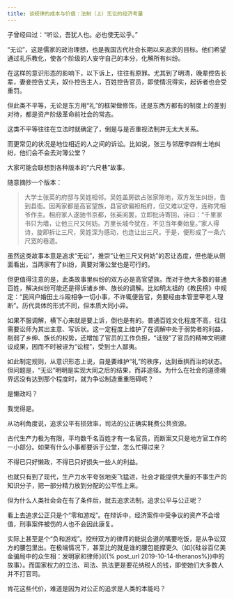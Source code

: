 ```yaml
---
title: 谈规律的成本与价值：法制（上）无讼的经济考量
---
```


子曾经曰过：“听讼，吾犹人也。必也使无讼乎。”

“无讼”，这是儒家的政治理想，也是我国古代社会长期以来追求的目标。他们希望通过礼乐教化，使各个阶级的人安守自己的本分，化解所有纠纷。

在这样的意识形态的影响下，以下诉上，往往有原罪。尤其到了明清，晚辈控告长辈，妻妾控告丈夫，奴仆控告主人，百姓控告官员，即使情况得实，起诉者也会受重罚。

但此类不平等，无论是东方用“礼”的框架做修饰，还是东西方都有的制度上的差别对待，都是资产阶级革命前社会的常态。

这类不平等往往在立法时就确定了，倒是与是否重视法制并无太大关系。

而更常见的状况是地位相近的人之间的诉讼。比如说，张三与邻居李四有土地纠纷，他们会不会去对簿公堂？

大家可能会联想到各种版本的“六尺巷”故事。

随意摘抄一个版本：
> 大学士张英的府邸与吴姓相邻。吴姓盖房欲占张家隙地，双方发生纠纷，告到县衙。因两家都是高官望族，县官欲偏袒相府，但又难以定夺，连称凭相爷作主。相府家人遂驰书京都，张英阅罢，立即批诗寄回，诗曰：“千里家书只为墙，让他三尺又何妨。万里长城今犹在，不见当年秦始皇。”家人得诗，旋即拆让三尺，吴姓深为感动，也连让出三尺。于是，便形成了一条六尺宽的巷道。


虽然这类故事本意是追求“无讼”，推崇“让他三尺又何妨”的忍让态度，但也能从侧面看出，当两家有了纠纷，真要对簿公堂也是可行的。

但更值得注意的是，此类故事里纠纷的双方必是高官望族。而对于绝大多数的普通百姓，解决纠纷可能还是得诉诸乡绅、族长的调解。比如明太祖的《教民榜》中规定：“民间户婚田土斗殴相争一切小事，不许辄便告官，务要经由本管里甲老人理断”。历代具体的形式不同，但本质大同小异。



如果不服调解，横下心来就是要上诉，倒也是有的。普通百姓文化程度不高，往往需要讼师为其出主意、写诉状。这一定程度上维护了在调解中处于弱势者的利益，削弱了乡绅、族长的权势，还增加了官员的工作负担，“诋毁”了官员的精神文明建设成果，因而不时被诬为“讼棍”，受到士人鄙夷。

如此制定规则，从意识形态上说，自是要维护“礼”的秩序，达到垂拱而治的状态。但问题是，“无讼”明明是实现大同之后的结果，而非途径。为什么在社会的道德境界远没有达到那个程度时，就为争讼制造重重阻碍呢？

是懒政吗？

我觉得是。

从功利角度说，追求公平有损效率，司法的公正确实耗费公共资源。

古代生产力极为有限，平均数千名百姓才有一名官员，而断案又只是地方官工作的一小部分。如果有什么小事都要诉于公堂，怎么忙得过来？

不得已只好懒政，不得已只好损失一些人的利益。

也就只有到了现代，生产力水平夸张地突飞猛进，社会才能提供大量的不事生产的知识分子，把一部分精力放到分配的公平性上来。

但为什么人类社会会在有了条件后，就去追求法制，追求公平与公正呢？

看上去追求公正只是个“零和游戏”。在辩诉中，经济案件中受争议的资产不会增值，刑事案件被伤的人也不会因此康复。

实际上甚至是个“负和游戏”。控辩双方的律师的能说会道的嘴要吃饭，是从争讼双方的腰包里出。在极端情况下，甚至比的就是谁的腰包能撑更久（如[《硅谷百亿美金骗局中的众生相：发明家和律师》]({% post_url 2019-10-14-theranos%})中的故事）。而国家权力的立法、司法、执法更是要花纳税人的钱，即使她们大多数人并不打官司。

肯花这些代价，难道是因为对公正的追求是人类的本能吗？
